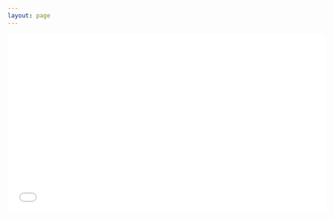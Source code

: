 ```yaml
---
layout: page
---
```


<div class="fluid-vid">
            <iframe width="640" height="360" src="//www.youtube.com/embed/ZxGYLA0qcGc" frameborder="0" allowfullscreen></iframe>
            </div>